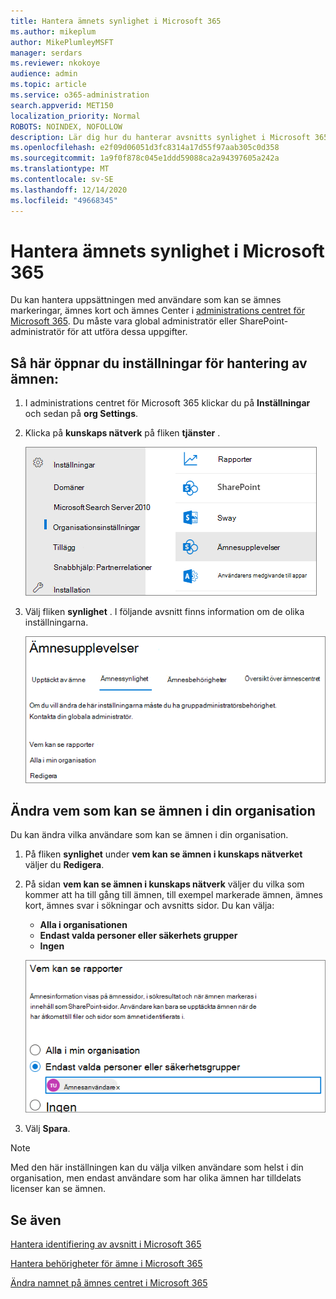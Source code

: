```yaml
---
title: Hantera ämnets synlighet i Microsoft 365
ms.author: mikeplum
author: MikePlumleyMSFT
manager: serdars
ms.reviewer: nkokoye
audience: admin
ms.topic: article
ms.service: o365-administration
search.appverid: MET150
localization_priority: Normal
ROBOTS: NOINDEX, NOFOLLOW
description: Lär dig hur du hanterar avsnitts synlighet i Microsoft 365.
ms.openlocfilehash: e2f09d06051d3fc8314a17d55f97aab305c0d358
ms.sourcegitcommit: 1a9f0f878c045e1ddd59088ca2a94397605a242a
ms.translationtype: MT
ms.contentlocale: sv-SE
ms.lasthandoff: 12/14/2020
ms.locfileid: "49668345"
---
```

# <a name="manage-topic-visibility-in-microsoft-365"></a>Hantera ämnets synlighet i Microsoft 365

Du kan hantera uppsättningen med användare som kan se ämnes markeringar, ämnes kort och ämnes Center i [administrations centret för Microsoft 365](https://admin.microsoft.com). Du måste vara global administratör eller SharePoint-administratör för att utföra dessa uppgifter.

## <a name="to-access-topics-management-settings"></a>Så här öppnar du inställningar för hantering av ämnen:

1. I administrations centret för Microsoft 365 klickar du på **Inställningar** och sedan på **org Settings**.
2. Klicka på **kunskaps nätverk** på fliken **tjänster** .

    ![Koppla personer till kunskap](../media/admin-org-knowledge-options-completed.png) 

3. Välj fliken **synlighet** . I följande avsnitt finns information om de olika inställningarna.

    ![kunskap – nätverks inställningar](../media/knowledge-network-settings-topic-visibility.png) 

##  <a name="change-who-can-see-topics-in-your-organization"></a>Ändra vem som kan se ämnen i din organisation

Du kan ändra vilka användare som kan se ämnen i din organisation.

1. På fliken **synlighet** under **vem kan se ämnen i kunskaps nätverket** väljer du **Redigera**.
2. På sidan **vem kan se ämnen i kunskaps nätverk** väljer du vilka som kommer att ha till gång till ämnen, till exempel markerade ämnen, ämnes kort, ämnes svar i sökningar och avsnitts sidor. Du kan välja:
    - **Alla i organisationen**
    - **Endast valda personer eller säkerhets grupper**
    - **Ingen**

    ![Vilka som kan se ämnen](../media/k-manage-who-can-see-topics.png) 

3. Välj **Spara**.  
 
> [!Note] 
> Med den här inställningen kan du välja vilken användare som helst i din organisation, men endast användare som har olika ämnen har tilldelats licenser kan se ämnen.

## <a name="see-also"></a>Se även

[Hantera identifiering av avsnitt i Microsoft 365](topic-experiences-discovery.md)

[Hantera behörigheter för ämne i Microsoft 365](topic-experiences-user-permissions.md)

[Ändra namnet på ämnes centret i Microsoft 365](topic-experiences-administration.md)

